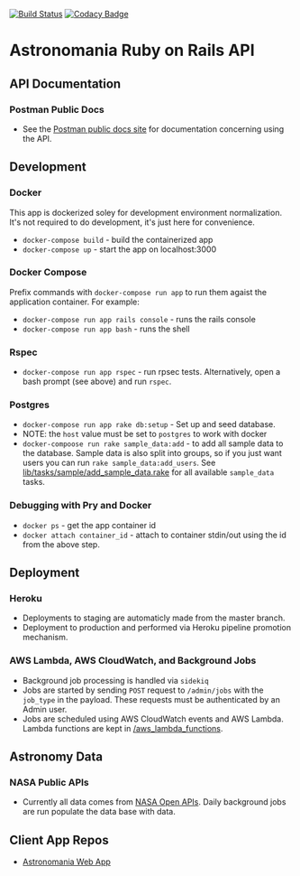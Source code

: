 [![Build Status](https://travis-ci.org/apmiller108/astronomania-api.svg?branch=master)](https://travis-ci.org/apmiller108/astronomania-api)
[![Codacy Badge](https://api.codacy.com/project/badge/Grade/b66599714f82423b8a1f374e79476f27)](https://www.codacy.com/app/apmiller108/astronomania-api?utm_source=github.com&amp;utm_medium=referral&amp;utm_content=apmiller108/astronomania-api&amp;utm_campaign=Badge_Grade)
# Astronomania Ruby on Rails API

## API Documentation
### Postman Public Docs
* See the [Postman public docs site](https://documenter.getpostman.com/view/264251/astronomania/6mxaxAK) 
  for documentation concerning using the API.

## Development

### Docker
This app is dockerized soley for development environment normalization. It's not required to do development, it's just here for convenience.

* `docker-compose build` - build the containerized app
* `docker-compose up` - start the app on localhost:3000

### Docker Compose
Prefix commands with `docker-compose run app` to run them agaist the application 
container. For example:

* `docker-compose run app rails console` - runs the rails console
* `docker-compose run app bash` - runs the shell

### Rspec
* `docker-compose run app rspec` - run rpsec tests. Alternatively, open a bash
  prompt (see above) and run `rspec`.

### Postgres
* `docker-compose run app rake db:setup` - Set up and seed database.
* NOTE: the `host` value must be set to `postgres` to work with docker
* `docker-compoose run rake sample_data:add` - to add all sample data to the database.
  Sample data is also split into groups, so if you just want users you can run
  `rake sample_data:add_users`. See [lib/tasks/sample/add_sample_data.rake](https://github.com/apmiller108/astronomania-api/blob/master/lib/tasks/sample/add_sample_data.rake) for all
  available `sample_data` tasks.

### Debugging with Pry and Docker
* `docker ps` - get the app container id
* `docker attach container_id` - attach to container stdin/out using the id from the above step.

## Deployment

### Heroku
* Deployments to staging are automaticly made from the master branch.
* Deployment to production and performed via Heroku pipeline promotion
  mechanism.
  
### AWS Lambda, AWS CloudWatch, and Background Jobs
* Background job processing is handled via `sidekiq`
* Jobs are started by sending `POST` request to `/admin/jobs` with the `job_type` in the payload. These requests must
  be authenticated by an Admin user.
* Jobs are scheduled using AWS CloudWatch events and AWS Lambda.  Lambda functions are kept in [/aws_lambda_functions](https://github.com/apmiller108/astronomania-api/tree/master/lambda_functions).

## Astronomy Data

### NASA Public APIs
* Currently all data comes from [NASA Open APIs](https://api.nasa.gov/).  Daily background jobs are run populate the data base with data.

## Client App Repos
* [Astronomania Web App](https://github.com/apmiller108/astronomania)
